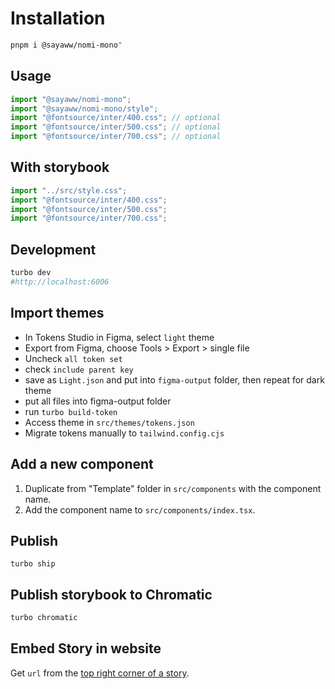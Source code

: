 # Installation

```bash
pnpm i @sayaww/nomi-mono"
```

## Usage

```jsx
import "@sayaww/nomi-mono";
import "@sayaww/nomi-mono/style";
import "@fontsource/inter/400.css"; // optional
import "@fontsource/inter/500.css"; // optional
import "@fontsource/inter/700.css"; // optional
```

## With storybook

```jsx
import "../src/style.css";
import "@fontsource/inter/400.css";
import "@fontsource/inter/500.css";
import "@fontsource/inter/700.css";
```

## Development

```bash
turbo dev
#http://localhost:6006
```

## Import themes

- In Tokens Studio in Figma, select `light` theme
- Export from Figma, choose Tools > Export > single file
- Uncheck `all token set`
- check `include parent key`
- save as `Light.json` and put into `figma-output` folder, then repeat for dark theme
- put all files into figma-output folder
- run `turbo build-token`
- Access theme in `src/themes/tokens.json`
- Migrate tokens manually to `tailwind.config.cjs`

## Add a new component

1. Duplicate from "Template" folder in `src/components` with the component name.
2. Add the component name to `src/components/index.tsx`.

## Publish

```
turbo ship
```

## Publish storybook to Chromatic

```bash
turbo chromatic
```

## Embed Story in website

Get `url` from the [top right corner of a story](https://nomi-workshop.vercel.app/?path=/story/atomic-button--default).
